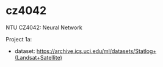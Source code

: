 # cz4042
NTU CZ4042: Neural Network

Project 1a:
- dataset: https://archive.ics.uci.edu/ml/datasets/Statlog+(Landsat+Satellite)
